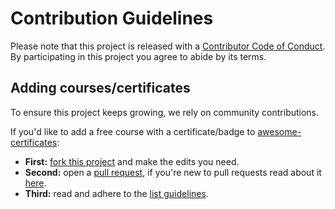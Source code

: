 # Contribution Guidelines
<!-- markdown-link-check-disable -->
Please note that this project is released with a [Contributor Code of Conduct](https://github.com/PanXProject/awesome-certificates/blob/main/code-of-conduct.md). By participating in this project you agree to abide by its terms.

## Adding courses/certificates
To ensure this project keeps growing, we rely on community contributions. 
<!-- markdown-link-check-disable -->
If you'd like to add a free course with a certificate/badge to [awesome-certificates](https://github.com/PanXProject/awesome-certificates#readme):
- **First:** [fork this project](https://github.com/PanXProject/awesome-certificates/fork) and make the edits you need. 
- **Second:** open a [pull request](https://github.com/PanXProject/awesome-certificates/compare), if you're new to pull requests read about it [here](https://docs.github.com/en/pull-requests/collaborating-with-pull-requests/proposing-changes-to-your-work-with-pull-requests/creating-a-pull-request).
- **Third:** read and adhere to the [list guidelines](https://github.com/PanXProject/awesome-certificates/blob/main/pull_request_template.md).
<!-- markdown-link-check-enable -->
